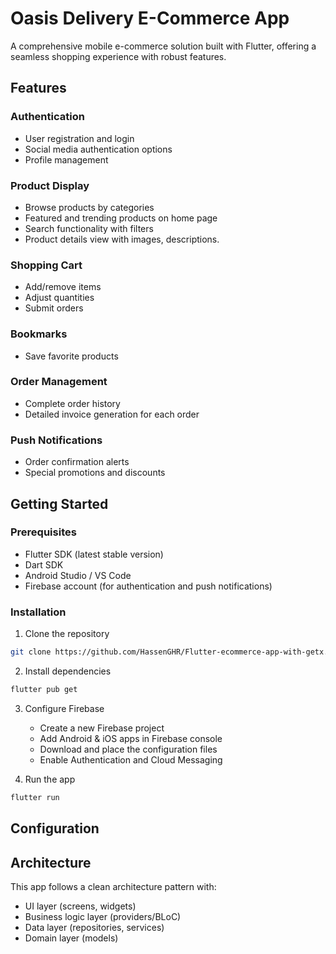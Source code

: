 # Oasis Delivery E-Commerce App

A comprehensive mobile e-commerce solution built with Flutter, offering a seamless shopping experience with robust features.

## Features

### Authentication
- User registration and login
- Social media authentication options
- Profile management

### Product Display
- Browse products by categories
- Featured and trending products on home page
- Search functionality with filters
- Product details view with images, descriptions.

### Shopping Cart
- Add/remove items
- Adjust quantities
- Submit orders

### Bookmarks
- Save favorite products

### Order Management
- Complete order history
- Detailed invoice generation for each order

### Push Notifications
- Order confirmation alerts
- Special promotions and discounts

## Getting Started

### Prerequisites
- Flutter SDK (latest stable version)
- Dart SDK
- Android Studio / VS Code
- Firebase account (for authentication and push notifications)

### Installation
1. Clone the repository
```bash
git clone https://github.com/HassenGHR/Flutter-ecommerce-app-with-getx.git
```

2. Install dependencies
```bash
flutter pub get
```

3. Configure Firebase
   - Create a new Firebase project
   - Add Android & iOS apps in Firebase console
   - Download and place the configuration files
   - Enable Authentication and Cloud Messaging

4. Run the app
```bash
flutter run
```

## Configuration

## Architecture
This app follows a clean architecture pattern with:
- UI layer (screens, widgets)
- Business logic layer (providers/BLoC)
- Data layer (repositories, services)
- Domain layer (models)


